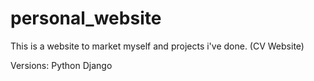 # personal_website

This is a website to market myself and projects i've done. (CV Website)

Versions:
Python 
Django 

